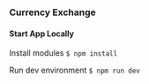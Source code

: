 ### Currency Exchange

#### Start App Locally

Install modules
`$ npm install`

Run dev environment
`$ npm run dev`
